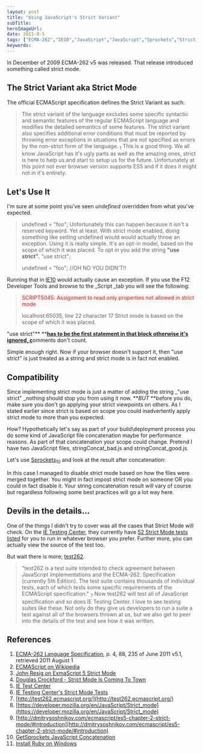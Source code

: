 ```yaml
---
layout: post 
title: "Using JavaScript's Strict Variant"
subTitle: 
heroImageUrl: 
date: 2011-8-5
tags: ["ECMA-262","IE10","JavaScript","JavaScript","Sprockets","Strict Mode","Web"]
keywords: 
---
```


In December of 2009 ECMA-262 v5 was released. That release introduced something called strict mode.

## The Strict Variant aka Strict Mode

The official ECMAScript specification defines the Strict Variant as such:
> The strict variant of the language excludes some specific syntactic and semantic features of the regular ECMAScript language and modifies the detailed semantics of some features. The strict variant also specifies additional error conditions that must be reported by throwing error exceptions in situations that are not specified as errors by the non-strict form of the language.<sub> 1</sub>
This is a good thing. We all know JavaScript has it's ugly parts as well as the amazing ones, strict is here to help us and start to setup us for the future. Unfortunately at this point not ever browser version supports ES5 and if it does it might not in it's entirety.

## Let's Use It

I'm sure at some point you've seen _undefined_ overridden from what you've expected.
> undefined = "foo";
Unfortunately this can happen because it isn't a reserved keyword. Yet at least. With strict mode enabled, doing something like setting undefined would would actually throw an exception.  Using it is really simple. It's an opt-in model, based on the scope of which it was placed. To opt in you add the string **"use strict".**
> "use strict";> 
> undefined = "foo";  //OH NO YOU DIDN'T!!

Running that in [IE10](http://ie.microsoft.com/testdrive/info/downloads/Default.html) would actually cause an exception. If you use the F12 Developer Tools and browse to the _Script _tab you will see the following:

> <span style="color: #ff0000;">SCRIPT5045: Assignment to read only properties not allowed in strict mode> 
> </span>localhost:65035, line 22 character 17
Strict mode is based on the scope of which it was placed.

"use strict"** **<span style="text-decoration: underline;">**has to be the first statement in that block otherwise it's ignored, c**</span>omments don't count.

Simple enough right. Now if your browser doesn't support it, then "use strict" is just treated as a string and strict mode is in fact not enabled.

## Compatibility

Since implementing strict mode is just a matter of adding the string _"use strict" _nothing should stop you from using it now. ***BUT* **before you do, make sure you don't go applying your strict viewpoints on others. As I stated earlier since strict is based on scope you could inadvertently apply strict mode to more than you expected.

How? Hypothetically let's say as part of your build\deployment process you do some kind of JavaScript file concatenation maybe for performance reasons. As part of that concatenation your scope could change.  Pretend I have two JavaScript files, stringConcat_bad.js and stringConcat_good.js.

Let's use [Sprockets](http://getsprockets.com/)<sub>10</sub> and look at the result after concatenation:

In this case I managed to disable strict mode based on how the files were merged together. You might in fact impost strict mode on someone OR you could in fact disable it. Your string concatenation result will vary of course but regardless following some best practices will go a lot way here.

## Devils in the details...

One of the things I didn't try to cover was all the cases that Strict Mode will check. On the [IE Testing Center](http://samples.msdn.microsoft.com/ietestcenter/#javascript), they currently have [52 Strict Mode tests listed](http://samples.msdn.microsoft.com/ietestcenter/Javascript/ES13.1.html) for you to run in whatever browser you prefer. Further more, you can actually view the source of the test too.

But wait there is more; [test262](http://test262.ecmascript.org/).
> "test262 is a test suite intended to check agreement between JavaScript implementations and the ECMA-262\. Specification (currently 5th Edition). The test suite contains thousands of individual tests, each of which tests some specific requirements of the ECMAScript specification." <sub>7</sub>
Now test262 will test all of JavaScript specification and so does IE Testing Center. I love to see testing suites like these. Not only do they give us developers to run a suite a test against all of the browsers thrown at us, but we also get to peer into the details of the test and see how it was written.

## References

1.  [ECMA-262 Language Specification](http://www.ecma-international.org/publications/standards/Ecma-262.htm), p. 4, 88, 235 of June 2011 v5.1, retrieved 2011 August 1
2.  [ECMAScript on Wikipedia](http://en.wikipedia.org/wiki/ECMAScript)
3.  [John Resig on ExmaScript 5 Strict Mode](http://ejohn.org/blog/ecmascript-5-strict-mode-json-and-more/)
4.  [Douglas Crockford - Strict Mode Is Coming To Town](http://www.yuiblog.com/blog/2010/12/14/strict-mode-is-coming-to-town/)
5.  [IE Test Center](http://samples.msdn.microsoft.com/ietestcenter/)
6.  [IE Testing Center's Strict Mode Tests](http://samples.msdn.microsoft.com/ietestcenter/Javascript/ES13.1.html)
7.  [http://test262.ecmascript.org/](http://test262.ecmascript.org/)
8.  [https://developer.mozilla.org/en/JavaScript/Strict_mode](https://developer.mozilla.org/en/JavaScript/Strict_mode)
9.  [http://dmitrysoshnikov.com/ecmascript/es5-chapter-2-strict-mode/#introduction](http://dmitrysoshnikov.com/ecmascript/es5-chapter-2-strict-mode/#introduction)
10.  [GetSprockets JavaScript Concatenation](http://getsprockets.com/)
11.  [Install Ruby on Windows](http://rubyinstaller.org/)